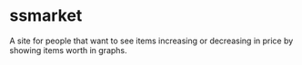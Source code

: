 # ssmarket
A site for people that want to see items increasing or decreasing in price by showing items worth in graphs.
